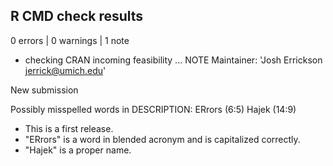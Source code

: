 ## R CMD check results

0 errors | 0 warnings | 1 note

* checking CRAN incoming feasibility ... NOTE
Maintainer: 'Josh Errickson <jerrick@umich.edu>'

New submission

Possibly misspelled words in DESCRIPTION:
  ERrors (6:5)
  Hajek (14:9)

- This is a first release.
- "ERrors" is a word in blended acronym and is capitalized correctly.
- "Hajek" is a proper name.
